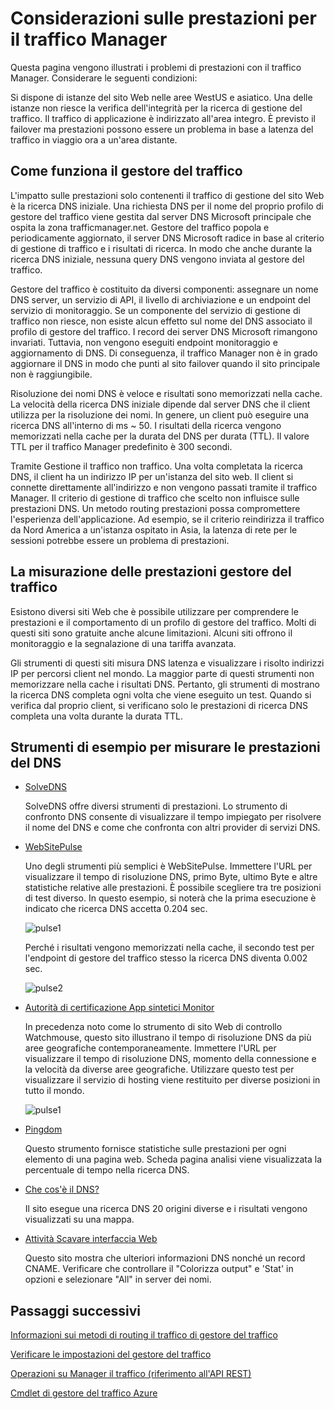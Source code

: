 <properties
    pageTitle="Considerazioni sulle prestazioni di Azure il traffico Manager | Microsoft Azure"
    description="Comprendere le prestazioni di gestore del traffico e come verificare le prestazioni del sito Web quando si utilizza il traffico Manager"
    services="traffic-manager"
    documentationCenter=""
    authors="sdwheeler"
    manager="carmonm"
    editor=""
/>
<tags
    ms.service="traffic-manager"
    ms.devlang="na"
    ms.topic="article"
    ms.tgt_pltfrm="na"
    ms.workload="infrastructure-services"
    ms.date="10/11/2016"
    ms.author="sewhee"
/>

# <a name="performance-considerations-for-traffic-manager"></a>Considerazioni sulle prestazioni per il traffico Manager

Questa pagina vengono illustrati i problemi di prestazioni con il traffico Manager. Considerare le seguenti condizioni:

Si dispone di istanze del sito Web nelle aree WestUS e asiatico. Una delle istanze non riesce la verifica dell'integrità per la ricerca di gestione del traffico. Il traffico di applicazione è indirizzato all'area integro. È previsto il failover ma prestazioni possono essere un problema in base a latenza del traffico in viaggio ora a un'area distante.

## <a name="how-traffic-manager-works"></a>Come funziona il gestore del traffico

L'impatto sulle prestazioni solo contenenti il traffico di gestione del sito Web è la ricerca DNS iniziale. Una richiesta DNS per il nome del proprio profilo di gestore del traffico viene gestita dal server DNS Microsoft principale che ospita la zona trafficmanager.net. Gestore del traffico popola e periodicamente aggiornato, il server DNS Microsoft radice in base al criterio di gestione di traffico e i risultati di ricerca. In modo che anche durante la ricerca DNS iniziale, nessuna query DNS vengono inviata al gestore del traffico.

Gestore del traffico è costituito da diversi componenti: assegnare un nome DNS server, un servizio di API, il livello di archiviazione e un endpoint del servizio di monitoraggio. Se un componente del servizio di gestione di traffico non riesce, non esiste alcun effetto sul nome del DNS associato il profilo di gestore del traffico. I record dei server DNS Microsoft rimangono invariati. Tuttavia, non vengono eseguiti endpoint monitoraggio e aggiornamento di DNS. Di conseguenza, il traffico Manager non è in grado aggiornare il DNS in modo che punti al sito failover quando il sito principale non è raggiungibile.

Risoluzione dei nomi DNS è veloce e risultati sono memorizzati nella cache. La velocità della ricerca DNS iniziale dipende dal server DNS che il client utilizza per la risoluzione dei nomi. In genere, un client può eseguire una ricerca DNS all'interno di ms ~ 50. I risultati della ricerca vengono memorizzati nella cache per la durata del DNS per durata (TTL). Il valore TTL per il traffico Manager predefinito è 300 secondi.

Tramite Gestione il traffico non traffico. Una volta completata la ricerca DNS, il client ha un indirizzo IP per un'istanza del sito web. Il client si connette direttamente all'indirizzo e non vengono passati tramite il traffico Manager. Il criterio di gestione di traffico che scelto non influisce sulle prestazioni DNS. Un metodo routing prestazioni possa compromettere l'esperienza dell'applicazione. Ad esempio, se il criterio reindirizza il traffico da Nord America a un'istanza ospitato in Asia, la latenza di rete per le sessioni potrebbe essere un problema di prestazioni.

## <a name="measuring-traffic-manager-performance"></a>La misurazione delle prestazioni gestore del traffico

Esistono diversi siti Web che è possibile utilizzare per comprendere le prestazioni e il comportamento di un profilo di gestore del traffico. Molti di questi siti sono gratuite anche alcune limitazioni. Alcuni siti offrono il monitoraggio e la segnalazione di una tariffa avanzata.

Gli strumenti di questi siti misura DNS latenza e visualizzare i risolto indirizzi IP per percorsi client nel mondo. La maggior parte di questi strumenti non memorizzare nella cache i risultati DNS. Pertanto, gli strumenti di mostrano la ricerca DNS completa ogni volta che viene eseguito un test. Quando si verifica dal proprio client, si verificano solo le prestazioni di ricerca DNS completa una volta durante la durata TTL.

## <a name="sample-tools-to-measure-dns-performance"></a>Strumenti di esempio per misurare le prestazioni del DNS

- [SolveDNS](http://www.solvedns.com/dns-comparison/)

    SolveDNS offre diversi strumenti di prestazioni. Lo strumento di confronto DNS consente di visualizzare il tempo impiegato per risolvere il nome del DNS e come che confronta con altri provider di servizi DNS.

- [WebSitePulse](http://www.websitepulse.com/help/tools.php)

    Uno degli strumenti più semplici è WebSitePulse. Immettere l'URL per visualizzare il tempo di risoluzione DNS, primo Byte, ultimo Byte e altre statistiche relative alle prestazioni. È possibile scegliere tra tre posizioni di test diverso. In questo esempio, si noterà che la prima esecuzione è indicato che ricerca DNS accetta 0.204 sec.

    ![pulse1](./media/traffic-manager-performance-considerations/traffic-manager-web-site-pulse.png)

    Perché i risultati vengono memorizzati nella cache, il secondo test per l'endpoint di gestore del traffico stesso la ricerca DNS diventa 0.002 sec.

    ![pulse2](./media/traffic-manager-performance-considerations/traffic-manager-web-site-pulse2.png)

- [Autorità di certificazione App sintetici Monitor](https://asm.ca.com/en/checkit.php)

    In precedenza noto come lo strumento di sito Web di controllo Watchmouse, questo sito illustrano il tempo di risoluzione DNS da più aree geografiche contemporaneamente. Immettere l'URL per visualizzare il tempo di risoluzione DNS, momento della connessione e la velocità da diverse aree geografiche. Utilizzare questo test per visualizzare il servizio di hosting viene restituito per diverse posizioni in tutto il mondo.

    ![pulse1](./media/traffic-manager-performance-considerations/traffic-manager-web-site-watchmouse.png)

- [Pingdom](http://tools.pingdom.com/)

    Questo strumento fornisce statistiche sulle prestazioni per ogni elemento di una pagina web. Scheda pagina analisi viene visualizzata la percentuale di tempo nella ricerca DNS.

- [Che cos'è il DNS?](http://www.whatsmydns.net/)

    Il sito esegue una ricerca DNS 20 origini diverse e i risultati vengono visualizzati su una mappa.

- [Attività Scavare interfaccia Web](http://www.digwebinterface.com)

    Questo sito mostra che ulteriori informazioni DNS nonché un record CNAME. Verificare che controllare il "Colorizza output" e 'Stat' in opzioni e selezionare "All" in server dei nomi.

## <a name="next-steps"></a>Passaggi successivi

[Informazioni sui metodi di routing il traffico di gestore del traffico](traffic-manager-routing-methods.md)

[Verificare le impostazioni del gestore del traffico](traffic-manager-testing-settings.md)

[Operazioni su Manager il traffico (riferimento all'API REST)](http://go.microsoft.com/fwlink/?LinkId=313584)

[Cmdlet di gestore del traffico Azure](http://go.microsoft.com/fwlink/p/?LinkId=400769)
